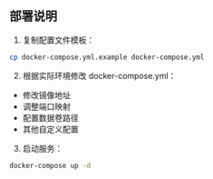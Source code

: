 ## 部署说明

1. 复制配置文件模板：
```bash
cp docker-compose.yml.example docker-compose.yml
```

2. 根据实际环境修改 docker-compose.yml：
- 修改镜像地址
- 调整端口映射
- 配置数据卷路径
- 其他自定义配置

3. 启动服务：
```bash
docker-compose up -d
``` 